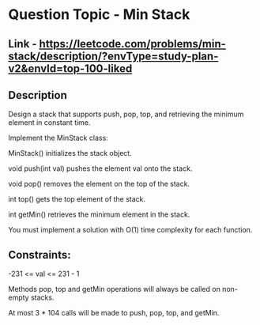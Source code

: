 # Question Topic - Min Stack


## Link - https://leetcode.com/problems/min-stack/description/?envType=study-plan-v2&envId=top-100-liked


## Description

Design a stack that supports push, pop, top, and retrieving the minimum element in constant time.

Implement the MinStack class:

MinStack() initializes the stack object.

void push(int val) pushes the element val onto the stack.

void pop() removes the element on the top of the stack.

int top() gets the top element of the stack.

int getMin() retrieves the minimum element in the stack.

You must implement a solution with O(1) time complexity for each function.



## Constraints:

-231 <= val <= 231 - 1

Methods pop, top and getMin operations will always be called on non-empty stacks.

At most 3 * 104 calls will be made to push, pop, top, and getMin.
